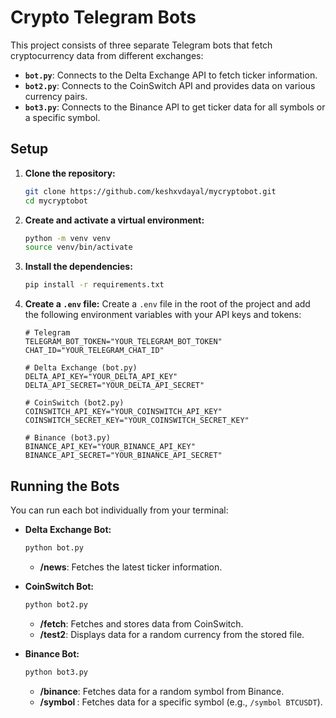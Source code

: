 # Crypto Telegram Bots

This project consists of three separate Telegram bots that fetch cryptocurrency data from different exchanges:

- **`bot.py`**: Connects to the Delta Exchange API to fetch ticker information.
- **`bot2.py`**: Connects to the CoinSwitch API and provides data on various currency pairs.
- **`bot3.py`**: Connects to the Binance API to get ticker data for all symbols or a specific symbol.

## Setup

1.  **Clone the repository:**
    ```bash
    git clone https://github.com/keshxvdayal/mycryptobot.git
    cd mycryptobot
    ```

2.  **Create and activate a virtual environment:**
    ```bash
    python -m venv venv
    source venv/bin/activate
    ```

3.  **Install the dependencies:**
    ```bash
    pip install -r requirements.txt
    ```

4.  **Create a `.env` file:**
    Create a `.env` file in the root of the project and add the following environment variables with your API keys and tokens:

    ```env
    # Telegram
    TELEGRAM_BOT_TOKEN="YOUR_TELEGRAM_BOT_TOKEN"
    CHAT_ID="YOUR_TELEGRAM_CHAT_ID"

    # Delta Exchange (bot.py)
    DELTA_API_KEY="YOUR_DELTA_API_KEY"
    DELTA_API_SECRET="YOUR_DELTA_API_SECRET"

    # CoinSwitch (bot2.py)
    COINSWITCH_API_KEY="YOUR_COINSWITCH_API_KEY"
    COINSWITCH_SECRET_KEY="YOUR_COINSWITCH_SECRET_KEY"

    # Binance (bot3.py)
    BINANCE_API_KEY="YOUR_BINANCE_API_KEY"
    BINANCE_API_SECRET="YOUR_BINANCE_API_SECRET"
    ```

## Running the Bots

You can run each bot individually from your terminal:

-   **Delta Exchange Bot:**
    ```bash
    python bot.py
    ```
    -   **/news**: Fetches the latest ticker information.

-   **CoinSwitch Bot:**
    ```bash
    python bot2.py
    ```
    -   **/fetch**: Fetches and stores data from CoinSwitch.
    -   **/test2**: Displays data for a random currency from the stored file.

-   **Binance Bot:**
    ```bash
    python bot3.py
    ```
    -   **/binance**: Fetches data for a random symbol from Binance.
    -   **/symbol <SYMBOL>**: Fetches data for a specific symbol (e.g., `/symbol BTCUSDT`). 
